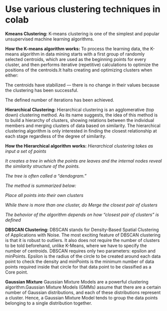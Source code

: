 # Use various clustering techniques in colab

**Kmeans Clustering:**
K-means clustering is one of the simplest and popular unsupervised machine learning algorithms.

**How the K-means algorithm works:**
To process the learning data, the K-means algorithm in data mining starts with a first group of randomly selected centroids, which are used as the beginning points for every cluster, and then performs iterative (repetitive) calculations to optimize the positions of the centroids.It halts creating and optimizing clusters when either:

The centroids have stabilized — there is no change in their values because the clustering has been successful.

The defined number of iterations has been achieved.

**Hierarchical  Clustering:**
Hierarchical clustering is an agglomerative (top down) clustering method. As its name suggests, the idea of  this method is to build a hierarchy of clusters, showing relations between the individual members and  merging clusters of data based on similarity. The hierarchical clustering algorithm is only interested in finding the closest relationship at each stage regardless of the degree of similarity.

**How the Hierarchical  algorithm works:**
*Hierarchical clustering takes as input a set of points*

*It creates a tree in which the points are leaves and the  internal nodes reveal the similarity structure of the points.*

*The tree is often called a “dendogram.”*

*The method is summarized below:*

*Place all points into their own clusters*

*While there is more than one cluster, do Merge the closest pair of clusters*

*The behavior of the algorithm depends on how “closest pair of clusters” is defined*

**DBSCAN Clustering:**
DBSCAN stands for Density-Based Spatial Clustering of Applications with Noise. The most exciting feature of DBSCAN clustering is that it is robust to outliers. It also does not require the number of clusters to be told beforehand, unlike K-Means, where we have to specify the number of centroids. DBSCAN requires only two parameters: epsilon and minPoints. Epsilon is the radius of the circle to be created around each data point to check the density and minPoints is the minimum number of data points required inside that circle for that data point to be classified as a Core point.

**Gaussian Mixture**
Gaussian Mixture Models are a powerful clustering algorithm.Gaussian Mixture Models (GMMs) assume that there are a certain number of Gaussian distributions, and each of these distributions represent a cluster. Hence, a Gaussian Mixture Model tends to group the data points belonging to a single distribution together.

